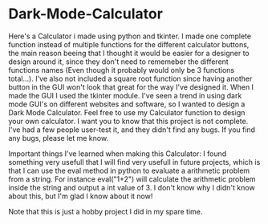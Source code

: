 # Dark-Mode-Calculator

Here's a Calculator i made using python and tkinter. I made one complete function instead of multiple functions for the different 
calculator buttons, the main reason beeing that I thought it would be easier for a designer to design around it, since they don't
need to rememeber the different functions names (Even though it probably would only be 3 functions total...). I've also not included 
a square root function since having another button in the GUI won't look that great for the way I've designed it. When I made the 
GUI I used the tkinter module. I've seen a trend in using dark mode GUI's on different websites and software, so I wanted to design a
Dark Mode Calculator. Feel free to use my Calculator function to design your own calculator. 
I want you to know that this project is not complete. I've had a few people user-test it, and they didn't find any bugs. If you find
any bugs, please let me know. 

Important things I've learned when making this Calculator:
I found something very usefull that I will find very usefull in future projects, which is that I can use the eval method in python 
to evaluate a arithmetic problem from a string. For instance eval("1+2") will calculate the arithmetic problem inside the string and
output a int value of 3. I don't know why I didn't know about this, but I'm glad I know about it now!

Note that this is just a hobby project I did in my spare time.
